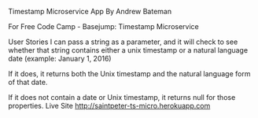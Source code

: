 Timestamp Microservice App
By Andrew Bateman

For Free Code Camp - Basejump: Timestamp Microservice

User Stories
I can pass a string as a parameter, and it will check to see whether that string contains either a unix timestamp or a natural language date (example: January 1, 2016)

If it does, it returns both the Unix timestamp and the natural language form of that date.

If it does not contain a date or Unix timestamp, it returns null for those properties.
Live Site
http://saintpeter-ts-micro.herokuapp.com